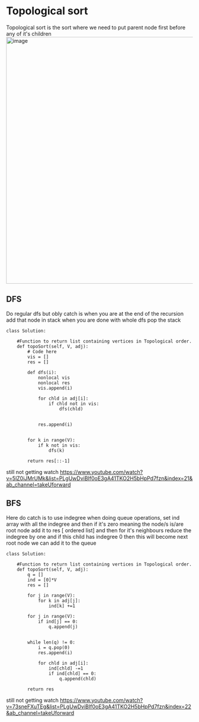 # Topological sort
Topological sort is the sort where we need to put parent node first before any of it's children
<img width="664" alt="image" src="https://github.com/user-attachments/assets/d98806e2-5cd5-4acf-b572-21f6552b16e4">

## DFS
Do regular dfs but obly catch is when you are at the end of the recursion add that node in stack 
when you are done with whole dfs pop the stack 
```
class Solution:
    
    #Function to return list containing vertices in Topological order.
    def topoSort(self, V, adj):
        # Code here
        vis = []
        res = []
        
        def dfs(i):
            nonlocal vis
            nonlocal res
            vis.append(i)
            
            for chld in adj[i]:
                if chld not in vis:
                    dfs(chld)
                    
            
            res.append(i)
        
        
        for k in range(V):
            if k not in vis:
                dfs(k)

        return res[::-1]
```

still not getting watch https://www.youtube.com/watch?v=5lZ0iJMrUMk&list=PLgUwDviBIf0oE3gA41TKO2H5bHpPd7fzn&index=21&ab_channel=takeUforward

## BFS 
Here do catch is to use indegree when doing queue operations,
set ind array with all the indegree and then if it's zero meaning the node/s is/are root node
add it to res [ ordered list] and then for it's neighbours reduce the indegree by one and 
if this child has indegree 0 then this will become next root node we can add it to the queue

```
class Solution:
    
    #Function to return list containing vertices in Topological order.
    def topoSort(self, V, adj):
        q = []
        ind = [0]*V
        res = []
        
        for j in range(V):
            for k in adj[j]:
                ind[k] +=1
                
        for j in range(V):
            if ind[j] == 0:
                q.append(j)
  
            
        while len(q) != 0:
            i = q.pop(0)
            res.append(i)
            
            for chld in adj[i]:
                ind[chld] -=1
                if ind[chld] == 0:
                    q.append(chld)
                
        return res
```
still not getting watch
https://www.youtube.com/watch?v=73sneFXuTEg&list=PLgUwDviBIf0oE3gA41TKO2H5bHpPd7fzn&index=22&ab_channel=takeUforward
